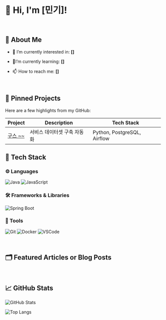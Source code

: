 # 👋 Hi, I'm [민기]!

<br>

## 🚀 About Me

- 🔭 I’m currently interested in: **[]**
- 🌱I’m currently learning: **[]**

- 📫 How to reach me: **[]**

<br>

## 📌 Pinned Projects

Here are a few highlights from my GitHub:

| Project                                          | Description                 | Tech Stack                  |
| ------------------------------------------------ | --------------------------- | --------------------------- |
| [구스 ~~](https://github.com/BOKJUNSOO/seoul-de) | 서비스 데이터셋 구축 자동화 | Python, PostgreSQL, Airflow |

## 🧰 Tech Stack

### ⚙️ Languages

![Java](https://img.shields.io/badge/Java-007396?style=for-the-badge&logo=openjdk&logoColor=white)
![JavaScript](https://img.shields.io/badge/JavaScript-F7DF1E?style=for-the-badge&logo=javascript&logoColor=black)

### 🛠 Frameworks & Libraries

![Spring Boot](https://img.shields.io/badge/Spring_Boot-6DB33F?style=for-the-badge&logo=springboot&logoColor=white)

### 🐳 Tools

![Git](https://img.shields.io/badge/Git-F05032?style=for-the-badge&logo=git&logoColor=white)
![Docker](https://img.shields.io/badge/Docker-2496ED?style=for-the-badge&logo=docker&logoColor=white)
![VSCode](https://img.shields.io/badge/VSCode-007ACC?style=for-the-badge&logo=visualstudiocode&logoColor=white)

<br>

## 🗂️ Featured Articles or Blog Posts

<br>

## 📈 GitHub Stats

![GitHub Stats](https://github-readme-stats.vercel.app/api?username=DDu-DDu&show_icons=true&theme=tokyonight)

![Top Langs](https://github-readme-stats.vercel.app/api/top-langs/?username=DDu-DDu&layout=compact&theme=tokyonight)

#

